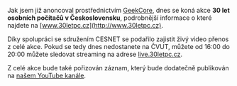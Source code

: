 <!-- dcterms:identifier = aspnetcz#3407 -->
<!-- dcterms:title = Živý přenos z akce "30 let osobních počítačů v Československu" -->
<!-- dcterms:abstract = Pro ty z vás, kdo se nedostanou na akci osobně připomínám, že k dispozici bude i živý video streaming. -->
<!-- np9:categoryId = 6 -->
<!-- x4w:category = Akce a události -->
<!-- np9:authorId = 1 -->
<!-- np9:authorEmail = michal.valasek@altairis.cz -->
<!-- dcterms:creator = Michal Altair Valášek -->
<!-- dcterms:created = 2013-04-08T00:43:59.203+02:00 -->
<!-- dcterms:date = 2013-04-08T00:43:00+02:00 -->
<!-- x4w:pictureWidth = 150 -->
<!-- x4w:pictureHeight = 150 -->
<!-- x4w:pictureUrl = /perex-pictures/20130408-zivy-prenos-z-akce-30-let-osobnich-pocitacu-v-ceskoslovensku.png -->

Jak jsem již anoncoval prostřednictvím [GeekCore](http://www.geekcore.cz/), dnes se koná akce **30 let osobních počítačů v Československu**, podrobnější informace o které najdete na [www.30letpc.cz](http://www.30letpc.cz). 

Díky spolupráci se sdružením CESNET se podařilo zajistit živý video přenos z celé akce. Pokud se tedy dnes nedostanete na ČVUT, můžete od 16:00 do 20:00 můžete sledovat streaming na adrese [live.30letpc.cz](http://live.30letpc.cz).

Z celé akce bude také pořizován záznam, který bude dodatečně publikován na [našem YouTube kanále](http://www.youtube.com/AltairisCZ/).